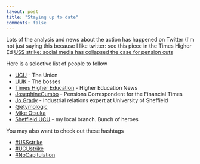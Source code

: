 ```yaml
---
layout: post
title: "Staying up to date"
comments: false
---
```


Lots of the analysis and news about the action has happened on Twitter (I'm not just saying this because I like twitter: see this piece in the Times Higher Ed [USS strike: social media has collapsed the case for pension cuts](https://www.timeshighereducation.com/blog/uss-strike-social-media-has-collapsed-case-pension-cuts)

Here is a selective list of people to follow

* [UCU](https://twitter.com/ucu) - The Union
* [UUK](https://twitter.com/universitiesuk) - The bosses
* [Times Higher Education](https://twitter.com/timeshighered) - Higher Education News
* [JosephineCumbo](https://twitter.com/JosephineCumbo) - Pensions Correspondent for the Financial Times
* [Jo Grady](https://twitter.com/DrJoGrady) - Industrial relations expert at University of Sheffield
* [@etymologic](https://twitter.com/etymologic) 
* [Mike Otsuka](https://twitter.com/etymologic)
* [Sheffield UCU](https://twitter.com/sheffielducu) - my local branch. Bunch of heroes


You may also want to check out these hashtags

* [#USSstrike](https://twitter.com/hashtag/USSstrike?src=hash)
* [#UCUstrike](https://twitter.com/hashtag/UCUstrike?src=hash)
* [#NoCapitulation](https://twitter.com/hashtag/NoCapitulation?src=hash)